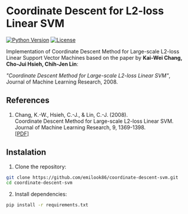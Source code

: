 # Coordinate Descent for L2-loss Linear SVM

[![Python Version](https://img.shields.io/badge/python-3.7%2B-blue)]()
[![License](https://img.shields.io/badge/license-MIT-green)]()

Implementation of Coordinate Descent Method for Large-scale L2-loss Linear Support Vector Machines 
based on the paper by **Kai-Wei Chang, Cho-Jui Hsieh, Chih-Jen Lin**:

*"Coordinate Descent Method for Large-scale L2-loss Linear SVM"*,  
Journal of Machine Learning Research, 2008.

## References

1. Chang, K.-W., Hsieh, C.-J., & Lin, C.-J. (2008).  
   Coordinate Descent Method for Large-scale L2-loss Linear SVM.  
   Journal of Machine Learning Research, 9, 1369-1398.  
   [[PDF]](https://www.csie.ntu.edu.tw/~cjlin/papers/cdl2.pdf)

## Instalation

1. Clone the repository:
```bash
git clone https://github.com/emilook86/coordinate-descent-svm.git
cd coordinate-descent-svm
```

2. Install dependencies:
```bash
pip install -r requirements.txt
```
